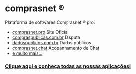 # comprasnet ®
Plataforma de softwares Comprasnet ® pro:
+ [comprasnet.pro](https://comprasnet.pro) Site Oficial
+ [compraspublicas.com.br](https://compraspublicas.com.br) Disputa
+ [dadospublicos.com.br](https://dadospublicos.com.br) Dados públicos
+ [comprasnet.chat](https://comprasnet.chat) Acopanhamento de Chat
+ [e muito mais...](https://comprasnet.com.br/pro/#more-features)

### [Clique aqui e conheça todas as nossas aplicações!](https://comprasnet.com.br/pro/#more-features)
